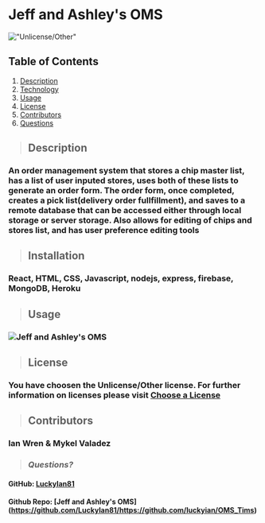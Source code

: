 # Jeff and Ashley's OMS 
  !["Unlicense/Other"](https://img.shields.io/badge/license-Unlicense-blue.svg)

  ## **Table of Contents**
  1. [Description](#Description)
  2. [Technology](#Technology)
  3. [Usage](#Usage)
  4. [License](#License)
  5. [Contributors](#Contributors)
  6. [Questions](#Questions)
  
  > ## **Description**
  ### An order management system that stores a chip master list, has a list of user inputed stores, uses both of these lists to generate an order form.  The order form, once completed, creates a pick list(delivery order fullfillment), and saves to a remote database that can be accessed either through local storage or server storage.  Also allows for editing of chips and stores list, and has user preference editing tools
 
  > ## **Installation**
  ### React, HTML, CSS, Javascript, nodejs, express, firebase, MongoDB, Heroku
 
  > ## **Usage**
  ### ![Jeff and Ashley's OMS]()

  > ## **License**
  ### You have choosen the Unlicense/Other license.  For further information on licenses please visit [Choose a License](https://choosealicense.com/)
  
  > ## **Contributors**
  ### Ian Wren & Mykel Valadez
 


  > ### *Questions?*
   
  #### GitHub: [LuckyIan81](https://github.com/LuckyIan81) 
  #### Github Repo: [Jeff and Ashley's OMS] (https://github.com/LuckyIan81/https://github.com/luckyian/OMS_Tims)
   


  

